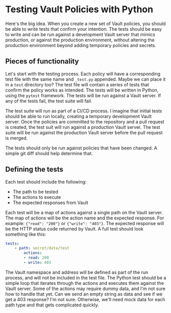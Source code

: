 # Testing Vault Policies with Python

Here's the big idea. When you create a new set of Vault policies, you should be able to write tests that confirm your intention. The tests should be easy to write and can be run against a development Vault server that mimics production, or against the production environment, without altering the production environment beyond adding temporary policies and secrets.

## Pieces of functionality

Let's start with the testing process. Each policy will have a corresponding test file with the same name and `_test.py` appended. Maybe we can place it in a `test` directory too? The test file will contain a series of tests that confirm the policy works as intended. The tests will be written in Python, using the `pytest` framework. The tests will be run against a Vault server. If any of the tests fail, the test suite will fail.

The test suite will run as part of a CI/CD process. I imagine that initial tests should be able to run locally, creating a temporary development Vault server. Once the policies are committed to the repository and a pull request is created, the test suit will run against a production Vault server. The test suite will be run against the production Vault server before the pull request is merged.

The tests should only be run against policies that have been changed. A simple git diff should help determine that.

## Defining the tests

Each test should include the following:

* The path to be tested
* The actions to execute
* The expected responses from Vault

Each test will be a map of actions against a single path on the Vault server. The map of actions will be the action name and the expected response. For example: `{"read": "200"}` or `{"write": "403"}`. The expected response will be the HTTP status code returned by Vault. A full test should look something like this:

```yaml
tests:
    - path: secret/data/test
        actions:
        - read: 200
        - write: 403
```

The Vault namespace and address will be defined as part of the run process, and will not be included in the test file. The Python test should be a simple loop that iterates through the actions and executes them against the Vault server. Some of the actions may require dummy data, and I'm not sure how to handle that yet. Can we send an empty string as data and see if we get a 403 response? I'm not sure. Otherwise, we'll need mock data for each path type and that gets complicated quickly.

